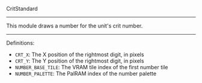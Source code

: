 
CritStandard

---

This module draws a number for the unit's crit number.

---

Definitions:

  * `CRT_X`: The X position of the rightmost digit, in pixels
  * `CRT_Y`: The Y position of the rightmost digit, in pixels
  * `NUMBER_BASE_TILE`: The VRAM tile index of the first number tile
  * `NUMBER_PALETTE`: The PalRAM index of the number palette
